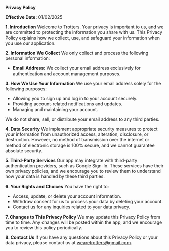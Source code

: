 **Privacy Policy**

**Effective Date:** 01/02/2025

**1. Introduction**
  Welcome to Trotters. Your privacy is important to us, and we are committed to protecting the information you share with us. This Privacy Policy explains how we collect, use, and safeguard your information when you use our application.

**2. Information We Collect**
We only collect and process the following personal information:
- **Email Address:** We collect your email address exclusively for authentication and account management purposes.

**3. How We Use Your Information**
We use your email address solely for the following purposes:
- Allowing you to sign up and log in to your account securely.
- Providing account-related notifications and updates.
- Managing and maintaining your account.

We do not share, sell, or distribute your email address to any third parties.

**4. Data Security**
We implement appropriate security measures to protect your information from unauthorized access, alteration, disclosure, or destruction. However, no method of transmission over the internet or method of electronic storage is 100% secure, and we cannot guarantee absolute security.

**5. Third-Party Services**
Our app may integrate with third-party authentication providers, such as Google Sign-In. These services have their own privacy policies, and we encourage you to review them to understand how your data is handled by these third parties.

**6. Your Rights and Choices**
You have the right to:
- Access, update, or delete your account information.
- Withdraw consent for us to process your data by deleting your account.
- Contact us for any inquiries related to your data privacy.

**7. Changes to This Privacy Policy**
We may update this Privacy Policy from time to time. Any changes will be posted within the app, and we encourage you to review this policy periodically.

**8. Contact Us**
If you have any questions about this Privacy Policy or your data privacy, please contact us at wearetrotters@gmail.com.

